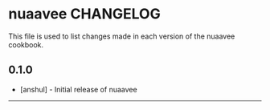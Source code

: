 nuaavee CHANGELOG
=================

This file is used to list changes made in each version of the nuaavee cookbook.

0.1.0
-----
- [anshul] - Initial release of nuaavee

- - -

